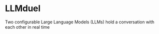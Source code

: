 # LLMduel
Two configurable Large Language Models (LLMs) hold a conversation with each other in real time
